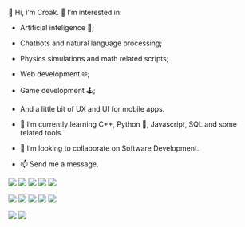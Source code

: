 👋 Hi, i’m Croak. 💞️ I’m interested in:
- Artificial inteligence 🤖;
- Chatbots and natural language processing;
- Physics simulations and math related scripts;
- Web development 🌐;
- Game development 🕹️;
- And a little bit of UX and UI for mobile apps.

- 🌱 I’m currently learning C++, Python 🐍, Javascript, SQL and some related tools.
- 👀 I’m looking to collaborate on Software Development.
- 📫 Send me a message.


<a href="link" target ="_blank"><img src="https://img.shields.io/badge/C%2B%2B-00599C?style=for-the-badge&logo=c%2B%2B&logoColor=white"></a> 
<a href="link" target ="_blank"><img src="https://img.shields.io/badge/Python-3776AB?style=for-the-badge&logo=python&logoColor=white"></a>
<a href="link" target ="_blank"><img src="https://img.shields.io/badge/JavaScript-F7DF1E?style=for-the-badge&logo=javascript&logoColor=black"></a> <a href="link" target ="_blank"><img src="https://img.shields.io/badge/HTML5-E34F26?style=for-the-badge&logo=html5&logoColor=white"></a> <a href="link" target ="_blank"><img src="https://img.shields.io/badge/CSS-239120?&style=for-the-badge&logo=css3&logoColor=white"></a>

<a href="link" target ="_blank"><img src="https://img.shields.io/badge/Visual_Studio-5C2D91?style=for-the-badge&logo=visual%20studio&logoColor=white"></a> <a href="link" target ="_blank"><img src="https://img.shields.io/badge/Node.js-43853D?style=for-the-badge&logo=node.js&logoColor=white"></a> <a href="link" target ="_blank"><img src="https://img.shields.io/badge/React-20232A?style=for-the-badge&logo=react&logoColor=61DAFB"></a> <a href="link" target ="_blank"><img src="https://img.shields.io/badge/Angular-DD0031?style=for-the-badge&logo=angular&logoColor=white"></a> <a href="link" target ="_blank"><img src="https://img.shields.io/badge/MySQL-00000F?style=for-the-badge&logo=mysql&logoColor=white"></a>

 <a href="link" target ="_blank"><img src="https://img.shields.io/badge/TensorFlow-FF6F00?style=for-the-badge&logo=tensorflow&logoColor=white"></a> <a href="link" target ="_blank"><img src="https://img.shields.io/badge/PyCharm-000000.svg?&style=for-the-badge&logo=PyCharm&logoColor=white"></a>
